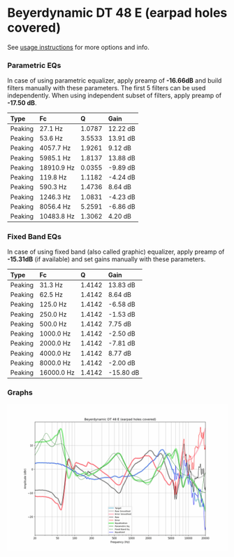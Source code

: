 # Beyerdynamic DT 48 E (earpad holes covered)
See [usage instructions](https://github.com/jaakkopasanen/AutoEq#usage) for more options and info.

### Parametric EQs
In case of using parametric equalizer, apply preamp of **-16.66dB** and build filters manually
with these parameters. The first 5 filters can be used independently.
When using independent subset of filters, apply preamp of **-17.50 dB**.

| Type    | Fc         |      Q | Gain     |
|:--------|:-----------|:-------|:---------|
| Peaking | 27.1 Hz    | 1.0787 | 12.22 dB |
| Peaking | 53.6 Hz    | 3.5533 | 13.91 dB |
| Peaking | 4057.7 Hz  | 1.9261 | 9.12 dB  |
| Peaking | 5985.1 Hz  | 1.8137 | 13.88 dB |
| Peaking | 18910.9 Hz | 0.0355 | -9.89 dB |
| Peaking | 119.8 Hz   | 1.1182 | -4.24 dB |
| Peaking | 590.3 Hz   | 1.4736 | 8.64 dB  |
| Peaking | 1246.3 Hz  | 1.0831 | -4.23 dB |
| Peaking | 8056.4 Hz  | 5.2591 | -6.86 dB |
| Peaking | 10483.8 Hz | 1.3062 | 4.20 dB  |

### Fixed Band EQs
In case of using fixed band (also called graphic) equalizer, apply preamp of **-15.31dB**
(if available) and set gains manually with these parameters.

| Type    | Fc         |      Q | Gain      |
|:--------|:-----------|:-------|:----------|
| Peaking | 31.3 Hz    | 1.4142 | 13.83 dB  |
| Peaking | 62.5 Hz    | 1.4142 | 8.64 dB   |
| Peaking | 125.0 Hz   | 1.4142 | -6.58 dB  |
| Peaking | 250.0 Hz   | 1.4142 | -1.53 dB  |
| Peaking | 500.0 Hz   | 1.4142 | 7.75 dB   |
| Peaking | 1000.0 Hz  | 1.4142 | -2.50 dB  |
| Peaking | 2000.0 Hz  | 1.4142 | -7.81 dB  |
| Peaking | 4000.0 Hz  | 1.4142 | 8.77 dB   |
| Peaking | 8000.0 Hz  | 1.4142 | -2.00 dB  |
| Peaking | 16000.0 Hz | 1.4142 | -15.80 dB |

### Graphs
![](./Beyerdynamic%20DT%2048%20E%20(earpad%20holes%20covered).png)